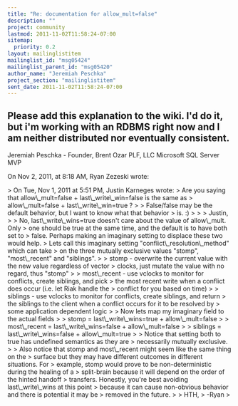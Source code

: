 ```yaml
---
title: "Re: documentation for allow_mult=false"
description: ""
project: community
lastmod: 2011-11-02T11:58:24-07:00
sitemap:
  priority: 0.2
layout: mailinglistitem
mailinglist_id: "msg05424"
mailinglist_parent_id: "msg05420"
author_name: "Jeremiah Peschka"
project_section: "mailinglistitem"
sent_date: 2011-11-02T11:58:24-07:00
---
```



Please add this explanation to the wiki. I'd do it, but i'm working with an 
RDBMS right now and I am neither distributed nor eventually consistent.
---
Jeremiah Peschka - Founder, Brent Ozar PLF, LLC
Microsoft SQL Server MVP

On Nov 2, 2011, at 8:18 AM, Ryan Zezeski wrote:

&gt; On Tue, Nov 1, 2011 at 5:51 PM, Justin Karneges  wrote:
&gt; Are you saying that allow\\_mult=false + last\\_write\\_win=false is the same as
&gt; allow\\_mult=false + last\\_write\\_win=true ?
&gt; 
&gt; False/false may be the default behavior, but I want to know what that behavior
&gt; is. :)
&gt; 
&gt; 
&gt; Justin,
&gt; 
&gt; No, last\\_write\\_wins=true doesn't care about the value of allow\\_mult. Only 
&gt; one should be true at the same time, and the default is to have both set to 
&gt; false. Perhaps making an imaginary setting to displace these two would help. 
&gt; Lets call this imaginary setting "conflict\\_resolution\\_method" which can take 
&gt; on the three mutually exclusive values "stomp", "most\\_recent" and "siblings".
&gt; 
&gt; stomp - overwrite the current value with the new value regardless of vector 
&gt; clocks, just mutate the value with no regard, thus "stomp"
&gt; 
&gt; most\\_recent - use vclocks to monitor for conflicts, create siblings, and pick 
&gt; the most recent write when a conflict does occur (i.e. let Riak handle the 
&gt; conflict for you based on time)
&gt; 
&gt; siblings - use vclocks to monitor for conflicts, create siblings, and return 
&gt; the siblings to the client when a conflict occurs for it to be resolved by 
&gt; some application dependent logic
&gt; 
&gt; Now lets map my imaginary field to the actual fields
&gt; 
&gt; stomp = last\\_write\\_wins=true + allow\\_mult=false
&gt; 
&gt; most\\_recent = last\\_write\\_wins=false + allow\\_mult=false
&gt; 
&gt; siblings = last\\_write\\_wins=false + allow\\_mult=true
&gt; 
&gt; Notice that setting both to true has undefined semantics as they are 
&gt; necessarily mutually exclusive.
&gt; 
&gt; Also notice that stomp and most\\_recent might seem like the same thing on the 
&gt; surface but they may have different outcomes in different situations. For 
&gt; example, stomp would prove to be non-deterministic during the healing of a 
&gt; split-brain because it will depend on the order of the hinted handoff 
&gt; transfers. Honestly, you're best avoiding last\\_write\\_wins at this point 
&gt; because it can cause non-obvious behavior and there is potential it may be 
&gt; removed in the future.
&gt; 
&gt; HTH,
&gt; -Ryan 
&gt; 
